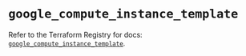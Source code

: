 # `google_compute_instance_template`

Refer to the Terraform Registry for docs: [`google_compute_instance_template`](https://registry.terraform.io/providers/hashicorp/google/5.41.0/docs/resources/compute_instance_template).
